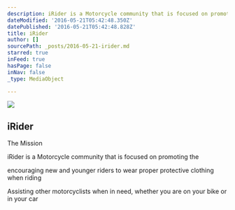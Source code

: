 ```yaml
---
description: iRider is a Motorcycle community that is focused on promoting the
dateModified: '2016-05-21T05:42:48.350Z'
datePublished: '2016-05-21T05:42:48.828Z'
title: iRider
author: []
sourcePath: _posts/2016-05-21-irider.md
starred: true
inFeed: true
hasPage: false
inNav: false
_type: MediaObject

---
```

<article style=""><img src="https://the-grid-user-content.s3-us-west-2.amazonaws.com/962d519d-49e7-4196-b34c-027f0e7da9e5.jpg" /><h1>iRider</h1><p>The Mission</p></article>

iRider is a Motorcycle community that is focused on promoting the

encouraging new and younger riders to wear proper protective clothing when riding

Assisting other motorcyclists when in need, whether you are on your bike or in your car